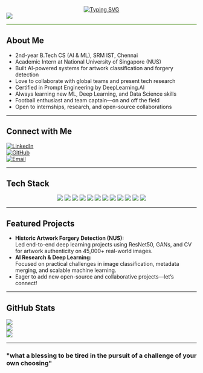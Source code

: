 <div align="center">
  <a href="https://git.io/typing-svg">
    <img src="https://readme-typing-svg.demolab.com?font=Roboto+Condensed&size=26&duration=3500&pause=1200&center=true&width=500&color=9DC183&lines=Hey%2C%20I%20am%20JAI;AI%20/%20ML%20Enthusiast%20%7C%20Researcher;2nd%20Year%20CS%20Undergrad%20%7C%20SRM;Building%20AI%20for%20Real-World%20Impact;Let%E2%80%99s%20Collaborate%20and%20Innovate%21" alt="Typing SVG" />
  </a>
</div>

<img src="https://user-images.githubusercontent.com/73097560/115834477-dbab4500-a447-11eb-908a-139a6edaec5c.gif"/>

<hr style="height:2px;border-width:0;color:#9DC183;background-color:#9DC183">

## About Me

- 2nd-year B.Tech CS (AI & ML), SRM IST, Chennai
- Academic Intern at National University of Singapore (NUS)
- Built AI-powered systems for artwork classification and forgery detection
- Love to collaborate with global teams and present tech research
- Certified in Prompt Engineering by DeepLearning.AI
- Always learning new ML, Deep Learning, and Data Science skills
- Football enthusiast and team captain—on and off the field
- Open to internships, research, and open-source collaborations

---

## Connect with Me

[![LinkedIn](https://img.shields.io/badge/LinkedIn-%230077B5.svg?logo=linkedin&logoColor=white)](https://www.linkedin.com/in/jaikharb)  
[![GitHub](https://img.shields.io/badge/GitHub-%23121011.svg?logo=github&logoColor=white)](https://github.com/jboiie)  
[![Email](https://img.shields.io/badge/Email-D14836?logo=gmail&logoColor=white)](mailto:jai19kharb@gmail.com)  

---

## Tech Stack

<p align="center">
  <img src="https://img.shields.io/badge/Python-3670A0?style=for-the-badge&logo=python&logoColor=ffdd54"/>
  <img src="https://img.shields.io/badge/C-00599C?style=for-the-badge&logo=c&logoColor=white"/>
  <img src="https://img.shields.io/badge/Java-%23ED8B00.svg?style=for-the-badge&logo=openjdk&logoColor=white"/>
  <img src="https://img.shields.io/badge/Git-F05032?style=for-the-badge&logo=git&logoColor=white"/>
  <img src="https://img.shields.io/badge/GitHub-181717?style=for-the-badge&logo=github&logoColor=white"/>
  <img src="https://img.shields.io/badge/NumPy-013243?style=for-the-badge&logo=numpy&logoColor=white"/>
  <img src="https://img.shields.io/badge/Pandas-150458?style=for-the-badge&logo=pandas&logoColor=white"/>
  <img src="https://img.shields.io/badge/Matplotlib-FFC107?style=for-the-badge&logo=matplotlib&logoColor=white"/>
  <img src="https://img.shields.io/badge/Scikit--learn-F7931E?style=for-the-badge&logo=scikit-learn&logoColor=white"/>
  <img src="https://img.shields.io/badge/TensorFlow-FF6F00?style=for-the-badge&logo=tensorflow&logoColor=white"/>
  <img src="https://img.shields.io/badge/Streamlit-FF4B4B?style=for-the-badge&logo=streamlit&logoColor=white"/>
  <img src="https://img.shields.io/badge/Google+Colab-F9AB00?style=for-the-badge&logo=google-colab&logoColor=white"/>
</p>

---

## Featured Projects

- **Historic Artwork Forgery Detection (NUS):**  
  Led end-to-end deep learning projects using ResNet50, GANs, and CV for artwork authenticity on 45,000+ real-world images.
- **AI Research & Deep Learning:**  
  Focused on practical challenges in image classification, metadata merging, and scalable machine learning.
- Eager to add new open-source and collaborative projects—let’s connect!

---

## GitHub Stats

![](https://github-readme-stats.vercel.app/api?username=jboiie&theme=blue-green&hide_border=false&include_all_commits=true&count_private=true&show_icons=true)  
![](https://github-readme-streak-stats.herokuapp.com/?user=jboiie&theme=blue-green&hide_border=false)  
![](https://github-readme-stats.vercel.app/api/top-langs/?username=jboiie&theme=blue-green&hide_border=false&layout=compact)

---

### "what a blessing to be tired in the pursuit of a challenge of your own choosing"
